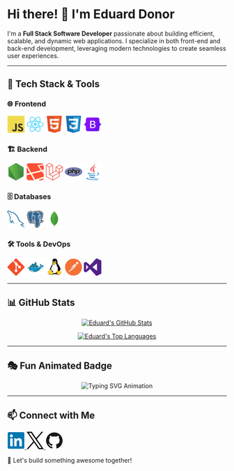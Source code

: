 # Hi there! 👋 I'm Eduard Donor

I'm a **Full Stack Software Developer** passionate about building efficient, scalable, and dynamic web applications. I specialize in both front-end and back-end development, leveraging modern technologies to create seamless user experiences.

---

## 🚀 Tech Stack & Tools

### 🌐 Frontend
<p align="left">
  <img src="https://raw.githubusercontent.com/devicons/devicon/master/icons/javascript/javascript-original.svg" alt="JavaScript" width="40" height="40"/>
  <img src="https://raw.githubusercontent.com/devicons/devicon/master/icons/react/react-original.svg" alt="React" width="40" height="40"/>
  <img src="https://raw.githubusercontent.com/devicons/devicon/master/icons/html5/html5-original.svg" alt="HTML5" width="40" height="40"/>
  <img src="https://raw.githubusercontent.com/devicons/devicon/master/icons/css3/css3-original.svg" alt="CSS3" width="40" height="40"/>
  <img src="https://raw.githubusercontent.com/devicons/devicon/master/icons/bootstrap/bootstrap-original.svg" alt="Bootstrap" width="40" height="40"/>
</p>

### 🏗 Backend
<p align="left">
  <img src="https://raw.githubusercontent.com/devicons/devicon/master/icons/nodejs/nodejs-original.svg" alt="Node.js" width="40" height="40"/>
  <img src="https://raw.githubusercontent.com/devicons/devicon/master/icons/laravel/laravel-plain.svg" alt="Laravel" width="40" height="40"/>
  <img src="https://raw.githubusercontent.com/devicons/devicon/master/icons/laravel/laravel-original.svg" alt="Laravel Alt" width="40" height="40"/>
  <img src="https://raw.githubusercontent.com/devicons/devicon/master/icons/php/php-original.svg" alt="PHP" width="40" height="40"/>
  <img src="https://raw.githubusercontent.com/devicons/devicon/master/icons/java/java-original.svg" alt="Java" width="40" height="40"/>
</p>

### 🗄️ Databases
<p align="left">
  <img src="https://raw.githubusercontent.com/devicons/devicon/master/icons/mysql/mysql-original.svg" alt="MySQL" width="40" height="40"/>
  <img src="https://raw.githubusercontent.com/devicons/devicon/master/icons/postgresql/postgresql-original.svg" alt="PostgreSQL" width="40" height="40"/>
  <img src="https://raw.githubusercontent.com/devicons/devicon/master/icons/mongodb/mongodb-original.svg" alt="MongoDB" width="40" height="40"/>
</p>

### 🛠 Tools & DevOps
<p align="left">
  <img src="https://raw.githubusercontent.com/devicons/devicon/master/icons/git/git-original.svg" alt="Git" width="40" height="40"/>
  <img src="https://raw.githubusercontent.com/devicons/devicon/master/icons/docker/docker-original.svg" alt="Docker" width="40" height="40"/>
  <img src="https://raw.githubusercontent.com/devicons/devicon/master/icons/linux/linux-original.svg" alt="Linux" width="40" height="40"/>
  <img src="https://raw.githubusercontent.com/devicons/devicon/master/icons/postman/postman-original.svg" alt="Postman" width="40" height="40"/>
  <img src="https://raw.githubusercontent.com/devicons/devicon/master/icons/visualstudio/visualstudio-plain.svg" alt="VS Code" width="40" height="40"/>
</p>

---

## 📊 GitHub Stats

<p align="center">
  <a href="https://github.com/ewardronin35">
    <img src="https://github-readme-stats.vercel.app/api?username=ewardronin35&show_icons=true&theme=radical" alt="Eduard's GitHub Stats" />
  </a>
</p>

<p align="center">
  <a href="https://github.com/ewardronin35">
    <img src="https://github-readme-stats.vercel.app/api/top-langs/?username=ewardronin35&layout=compact&theme=radical" alt="Eduard's Top Languages" />
  </a>
</p>

---

## 🎭 Fun Animated Badge

<p align="center">
  <img src="https://readme-typing-svg.herokuapp.com?font=Fira+Code&weight=600&size=22&pause=1000&color=F75C7E&width=435&lines=Full+Stack+Developer;Laravel+%7C+React+%7C+Node.js;Let's+Build+Awesome+Things!;Welcome+to+my+GitHub!" alt="Typing SVG Animation"/>
</p>

---

## 📫 Connect with Me
<p align="left">
  <a href="https://www.linkedin.com/in/your-profile">
    <img src="https://raw.githubusercontent.com/devicons/devicon/master/icons/linkedin/linkedin-original.svg" alt="LinkedIn" width="40" height="40"/>
  </a>
  <a href="https://twitter.com/your-handle">
    <img src="https://raw.githubusercontent.com/devicons/devicon/master/icons/twitter/twitter-original.svg" alt="Twitter" width="40" height="40"/>
  </a>
  <a href="https://yourportfolio.com">
    <img src="https://raw.githubusercontent.com/devicons/devicon/master/icons/github/github-original.svg" alt="Portfolio" width="40" height="40"/>
  </a>
</p>

🚀 Let's build something awesome together!
